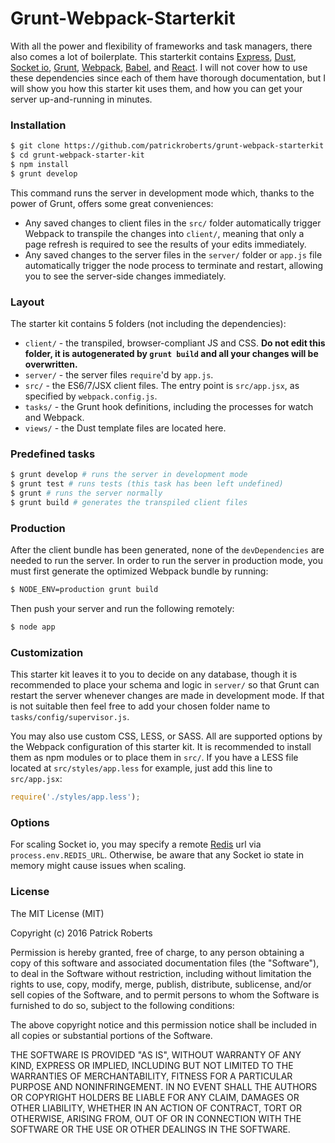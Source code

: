 # Grunt-Webpack-Starterkit

With all the power and flexibility of frameworks and task managers, there also comes a lot of boilerplate. This starterkit contains [Express], [Dust], [Socket io], [Grunt], [Webpack], [Babel], and [React]. I will not cover how to use these dependencies since each of them have thorough documentation, but I will show you how this starter kit uses them, and how you can get your server up-and-running in minutes.

### Installation

```sh
$ git clone https://github.com/patrickroberts/grunt-webpack-starterkit.git
$ cd grunt-webpack-starter-kit
$ npm install
$ grunt develop
```

This command runs the server in development mode which, thanks to the power of Grunt, offers some great conveniences:

- Any saved changes to client files in the `src/` folder automatically trigger Webpack to transpile the changes into `client/`, meaning that only a page refresh is required to see the results of your edits immediately.
- Any saved changes to the server files in the `server/` folder or `app.js` file automatically trigger the node process to terminate and restart, allowing you to see the server-side changes immediately.

### Layout

The starter kit contains 5 folders (not including the dependencies):

- `client/` - the transpiled, browser-compliant JS and CSS. __Do not edit this folder, it is autogenerated by `grunt build` and all your changes will be overwritten.__
- `server/` - the server files `require`'d by `app.js`.
- `src/` - the ES6/7/JSX client files. The entry point is `src/app.jsx`, as specified by `webpack.config.js`.
- `tasks/` - the Grunt hook definitions, including the processes for watch and Webpack.
- `views/` - the Dust template files are located here.

### Predefined tasks

```sh
$ grunt develop # runs the server in development mode
$ grunt test # runs tests (this task has been left undefined)
$ grunt # runs the server normally
$ grunt build # generates the transpiled client files
```

### Production

After the client bundle has been generated, none of the `devDependencies` are needed to run the server. In order to run the server in production mode, you must first generate the optimized Webpack bundle by running:

```sh
$ NODE_ENV=production grunt build
```

Then push your server and run the following remotely:

```sh
$ node app
```

### Customization

This starter kit leaves it to you to decide on any database, though it is recommended to place your schema and logic in `server/` so that Grunt can restart the server whenever changes are made in development mode. If that is not suitable then feel free to add your chosen folder name to `tasks/config/supervisor.js`.

You may also use custom CSS, LESS, or SASS. All are supported options by the Webpack configuration of this starter kit. It is recommended to install them as npm modules or to place them in `src/`. If you have a LESS file located at `src/styles/app.less` for example, just add this line to `src/app.jsx`:

```js
require('./styles/app.less');
```

### Options

For scaling Socket io, you may specify a remote [Redis] url via `process.env.REDIS_URL`. Otherwise, be aware that any Socket io state in memory might cause issues when scaling.

### License

The MIT License (MIT)

Copyright (c) 2016 Patrick Roberts

Permission is hereby granted, free of charge, to any person obtaining a copy
of this software and associated documentation files (the "Software"), to deal
in the Software without restriction, including without limitation the rights
to use, copy, modify, merge, publish, distribute, sublicense, and/or sell
copies of the Software, and to permit persons to whom the Software is
furnished to do so, subject to the following conditions:

The above copyright notice and this permission notice shall be included in all
copies or substantial portions of the Software.

THE SOFTWARE IS PROVIDED "AS IS", WITHOUT WARRANTY OF ANY KIND, EXPRESS OR
IMPLIED, INCLUDING BUT NOT LIMITED TO THE WARRANTIES OF MERCHANTABILITY,
FITNESS FOR A PARTICULAR PURPOSE AND NONINFRINGEMENT. IN NO EVENT SHALL THE
AUTHORS OR COPYRIGHT HOLDERS BE LIABLE FOR ANY CLAIM, DAMAGES OR OTHER
LIABILITY, WHETHER IN AN ACTION OF CONTRACT, TORT OR OTHERWISE, ARISING FROM,
OUT OF OR IN CONNECTION WITH THE SOFTWARE OR THE USE OR OTHER DEALINGS IN THE
SOFTWARE.

[Express]: <http://expressjs.com>
[Dust]: <http://www.dustjs.com>
[Socket io]: <http://socket.io>
[Grunt]: <http://gruntjs.com>
[Webpack]: <https://webpack.github.io>
[Babel]: <https://babeljs.io>
[React]: <https://facebook.github.io/react>
[Redis]: <http://redis.io>
